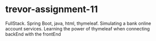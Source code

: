 # trevor-assignment-11
FullStack. Spring Boot, java, html, thymeleaf. Simulating a bank online account services. Learning the power of thymeleaf when connecting backEnd with the frontEnd
